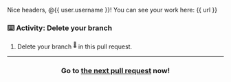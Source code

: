 Nice headers, @{{ user.username }}! You can see your work here: {{ url }}

### :keyboard: Activity: Delete your branch

1. Delete your branch <sup>[:book:](https://help.github.com/articles/github-glossary/#branch)</sup> in this pull request.

<hr>
<h3 align="center">Go to <a href="{{ prUrl }}">the next pull request</a> now!</h3>
